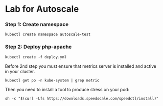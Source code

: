 # Lab for Autoscale
### Step 1: Create namespace
```commandline
kubectl create namespace autoscale-test
```
### Step 2: Deploy php-apache
```commandline
kubectl create -f deploy.yml
```
Before 2nd step you must ensure that metrics server is installed and active in your cluster.
```commandline
kubectl get po -n kube-system | grep metric
```
Then you need to install a tool to produce stress on your pod:
```commandline
sh -c "$(curl -Lfs https://downloads.speedscale.com/speedctl/install)"
```